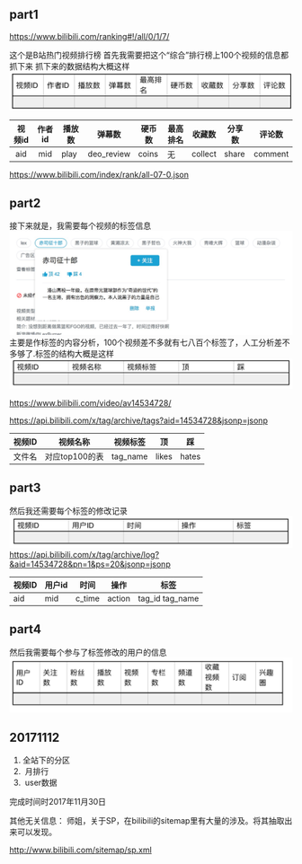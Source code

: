 ## part1
https://www.bilibili.com/ranking#!/all/0/1/7/

这个是B站热门视频排行榜
首先我需要把这个“综合”排行榜上100个视频的信息都抓下来
抓下来的数据结构大概这样    
![](./imgs/881508317096_.pic.jpg)

| 视频id | 作者id | 播放数  | 弹幕数        | 硬币数   | 最高排名 | 收藏数     | 分享数   | 评论数     |
| :--: | :--: | ---- | ---------- | ----- | ---- | ------- | ----- | ------- |
| aid  | mid  | play | deo_review | coins | 无    | collect | share | comment |

https://www.bilibili.com/index/rank/all-07-0.json

## part2
接下来就是，我需要每个视频的标签信息
![](./imgs/1061508317535_.pic_hd.jpg)
主要是作标签的内容分析，100个视频差不多就有七八百个标签了，人工分析差不多够了.标签的结构大概是这样
![](./imgs/1291508317877_.pic.jpg)

https://www.bilibili.com/video/av14534728/

https://api.bilibili.com/x/tag/archive/tags?aid=14534728&jsonp=jsonp

| 视频ID | 视频名称       | 视频标签     | 顶     | 踩     |
| ---- | ---------- | -------- | ----- | ----- |
| 文件名  | 对应top100的表 | tag_name | likes | hates |



## part3
然后我还需要每个标签的修改记录
![](./imgs/1331508317934_.pic.jpg)
https://api.bilibili.com/x/tag/archive/log?&aid=14534728&pn=1&ps=20&jsonp=jsonp

| 视频ID | 用户id | 时间     | 操作     | 标签              |
| ---- | ---- | ------ | ------ | --------------- |
| aid  | mid  | c_time | action | tag_id tag_name |

## part4
然后我需要每个参与了标签修改的用户的信息
![](./imgs/1381508317989_.pic.jpg)



## 20171112
1. 全站下的分区
2.  月排行
3.  user数据

完成时间时2017年11月30日




其他无关信息：
师姐，关于SP，在bilibili的sitemap里有大量的涉及。将其抽取出来可以发现。

http://www.bilibili.com/sitemap/sp.xml
